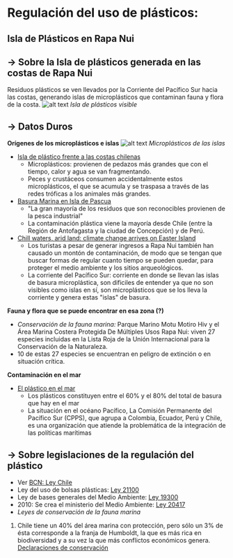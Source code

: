 # Regulación del uso de plásticos:
## Isla de Plásticos en Rapa Nui

## **→ Sobre la Isla de plásticos generada en las costas de Rapa Nui**
Residuos plásticos se ven llevados por la Corriente del Pacífico Sur hacia las costas, generando islas de microplásticos que contaminan fauna y flora de la costa.
![alt text](https://www.delfuegonoticias.com.ar/public/images/noticias/22677-la-isla-de-basura-ya-es-mas-grande-que-toda-la-patagonia.jpg)
*Isla de plásticos visible*

## **→ Datos Duros**
**Orígenes de los microplásticos e islas**
![alt text](https://arc-anglerfish-arc2-prod-copesa.s3.amazonaws.com/public/EJBJOTJ6WNFJ3BSUQS52L2JPAE.jpg)
*Microplásticos de las islas*
- [Isla de plástico frente a las costas chilenas](http://maryciencia.org/columnas/isla-de-plastico/)
  - Microplásticos: provienen de pedazos más grandes que con el tiempo, calor y agua se van fragmentando.
  - Peces y crustáceos consumen accidentalmente estos microplásticos, el que se acumula y se traspasa a través de las redes tróficas a los animales más grandes.
- [Basura Marina en Isla de Pascua](https://es.mongabay.com/2020/02/basura-marina-en-isla-de-pascua-chile/)
  - "La gran mayoría de los residuos que son reconocibles provienen de la pesca industrial"
  - La contaminación plástica viene la mayoría desde Chile (entre la Región de Antofagasta y la ciudad de Concepción) y de Perú.
- [Chill waters, arid land: climate change arrives on Easter Island](https://www.reuters.com/article/idUSKCN1R812M)
  - Los turistas a pesar de generar ingresos a Rapa Nui también han causado un montón de contaminación, de modo que se tengan que buscar formas de regular cuanto tiempo se pueden quedar, para proteger el medio ambiente y los sitios arqueológicos.
  - La corriente del Pacífico Sur: corriente en donde se llevan las islas de basura microplástica, son dificiles de entender ya que no son visibles como islas en sí, son microplásticos que se los lleva la corriente y genera estas "islas" de basura.

**Fauna y flora que se puede encontrar en esa zona (?)**
  - *Conservación de la fauna marina:* Parque Marino Motu Motiro Hiv y el Área Marina Costera Protegida De Múltiples Usos Rapa Nui: viven 27 especies incluidas en la Lista Roja de la Unión Internacional para la Conservación de la Naturaleza.
  - 10 de estas 27 especies se encuentran en peligro de extinción o en situación crítica.

**Contaminación en el mar** 
- [El plástico en el mar](https://revistamarina.cl/revistas/2018/3/gaimonea.pdf)
  - Los plásticos constituyen entre el 60% y el 80% del total de basura que hay en el mar
  - La situación en el océano Pacífico, La Comisión Permanente del Pacífico Sur (CPPS), que agrupa a Colombia, Ecuador, Perú y Chile, es una organización que atiende la problemática de la integración de las políticas marítimas

## **→ Sobre legislaciones de la regulación del plástico**
- Ver [BCN: Ley Chile](https://www.bcn.cl/leychile/)
- Ley del uso de bolsas plásticas: [Ley 21100](https://www.bcn.cl/leychile/navegar?idNorma=1121380)
- Ley de bases generales del Medio Ambiente: [Ley 19300](https://www.bcn.cl/leychile/navegar?idNorma=30667)
- 2010: Se crea el ministerio del Medio Ambiente: [Ley 20417](https://www.bcn.cl/leychile/navegar?idNorma=1010459)
- *Leyes de conservación de la fauna marina*
1. Chile tiene un 40% del área marina con protección, pero sólo un 3% de ésta corresponde a la franja de Humboldt, la que es más rica en biodiversidad y a su vez la que más  conflictos económicos genera. [Declaraciones de conservación](https://es.mongabay.com/2018/08/oceano-en-chile-sobreexplotacion/)


